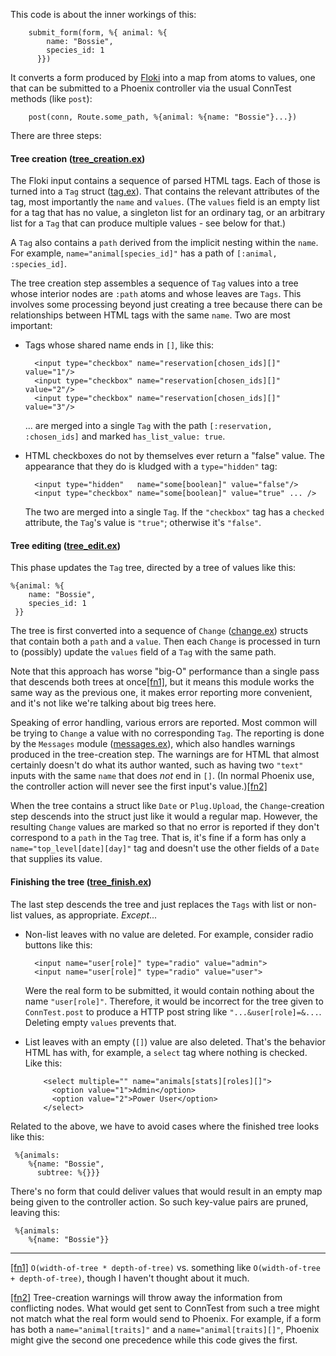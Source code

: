 This code is about the inner workings of this:

        submit_form(form, %{ animal: %{
            name: "Bossie",
            species_id: 1
          }})

It converts a form produced by
[Floki](https://hexdocs.pm/floki/Floki.html) into a map from atoms to
values, one that can be submitted to a Phoenix controller via the usual
ConnTest methods (like `post`):

        post(conn, Route.some_path, %{animal: %{name: "Bossie"}...})

There are three steps:

#### Tree creation ([tree_creation.ex](./tree_creation.ex))

The Floki input contains a sequence of parsed HTML tags. Each of those
is turned into a `Tag` struct ([tag.ex](./tag.ex)). That contains the
relevant attributes of the tag, most importantly the `name` and
`values`. (The `values` field is an empty list for a tag that has no
value, a singleton list for an ordinary tag, or an arbitrary list for
a `Tag` that can produce multiple values - see below for that.)

A `Tag` also contains a `path` derived from the implicit nesting
within the `name`. For example, `name="animal[species_id]"` has a path
of `[:animal, :species_id]`. 

The tree creation step assembles a sequence of `Tag` values into a
tree whose interior nodes are `:path` atoms and whose leaves are
`Tags`. This involves some processing beyond just creating a tree
because there can be relationships between HTML tags with the same
`name`. Two are most important: 

* Tags whose shared name ends in `[]`, like this:

        <input type="checkbox" name="reservation[chosen_ids][]" value="1"/>
        <input type="checkbox" name="reservation[chosen_ids][]" value="2"/>
        <input type="checkbox" name="reservation[chosen_ids][]" value="3"/>
        
  ... are merged into a single `Tag` with the path
  `[:reservation, :chosen_ids]` and marked `has_list_value: true`.

* HTML checkboxes do not by themselves ever return a "false" value.
  The appearance that they do is kludged with a `type="hidden"` tag:
  
        <input type="hidden"   name="some[boolean]" value="false"/>
        <input type="checkbox" name="some[boolean]" value="true" ... />

  The two are merged into a single `Tag`. If the `"checkbox"` tag has
  a `checked` attribute, the `Tag`'s value is `"true"`; otherwise it's
  `"false"`.

#### Tree editing ([tree_edit.ex](./tree_edit.ex))

This phase updates the `Tag` tree, directed by a tree of values like this:

    %{animal: %{
        name: "Bossie",
        species_id: 1
     }}
     
The tree is first converted into a sequence of `Change`
([change.ex](./change.ex)) structs that contain both a `path` and a
`value`. Then each `Change` is processed in turn to (possibly) update
the `values` field of a `Tag` with the same path.

Note that this approach has worse "big-O" performance than a single
pass that descends both trees at once[[fn1]](#bigo), but it means this
module works the same way as the previous one, it makes error
reporting more convenient, and it's not like we're talking about big
trees here.

Speaking of error handling, various errors are reported. Most common
will be trying to `Change` a value with no corresponding `Tag`. The
reporting is done by the `Messages` module
([messages.ex](./messages.ex)), which also handles warnings produced
in the tree-creation step. The warnings are for HTML that almost
certainly doesn't do what its author wanted, such as having two
`"text"` inputs with the same `name` that does *not* end in `[]`. (In
normal Phoenix use, the controller action will never see the first
input's value.)[[fn2]](#fn2)

When the tree contains a struct like `Date` or `Plug.Upload`, the
`Change`-creation step descends into the struct just like it would a
regular map. However, the resulting `Change` values are marked so that
no error is reported if they don't correspond to a `path` in the `Tag`
tree. That is, it's fine if a form has only a
`name="top_level[date][day]"` tag and doesn't use the other fields of
a `Date` that supplies its value.

#### Finishing the tree ([tree_finish.ex](./tree_finish.ex))

The last step descends the tree and just replaces the `Tags` with list
or non-list values, as appropriate. *Except*...

* Non-list leaves with no value are deleted. For example, consider
  radio buttons like this:
  
        <input name="user[role]" type="radio" value="admin">
        <input name="user[role]" type="radio" value="user">
        
  Were the real form to be submitted, it would contain nothing about
  the name `"user[role]"`. Therefore, it would be incorrect for the
  tree given to `ConnTest.post` to produce a HTTP post string like
  `"...&user[role]=&...`. Deleting empty `values` prevents that. 

* List leaves with an empty (`[]`) value are also deleted. That's the
  behavior HTML has with, for example, a `select` tag where nothing is
  checked. Like this:
  
          <select multiple="" name="animals[stats][roles][]">
            <option value="1">Admin</option>
            <option value="2">Power User</option>
          </select>

Related to the above, we have to avoid cases where the finished tree
looks like this:

     %{animals:
        %{name: "Bossie",
          subtree: %{}}}

There's no form that could deliver values that would result in an
empty map being given to the controller action. So such key-value
pairs are pruned, leaving this:

     %{animals:
        %{name: "Bossie"}}


-------------------
[[fn1]](#fn1) `O(width-of-tree * depth-of-tree)` vs. something like `O(width-of-tree + depth-of-tree)`, though I haven't thought about it much.

[[fn2]](#fn2) Tree-creation warnings will throw away the information
from conflicting nodes. What would get sent to ConnTest from such a
tree might not match what the real form would send to Phoenix. For
example, if a form has both a `name="animal[traits]"` and a
`name="animal[traits][]"`, Phoenix might give the second one
precedence while this code gives the first.
